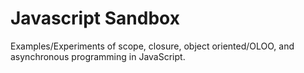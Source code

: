 Javascript Sandbox
===================
Examples/Experiments of scope, closure, object oriented/OLOO, and asynchronous programming in JavaScript.
